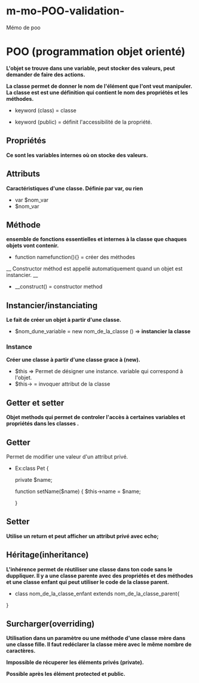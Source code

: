 # m-mo-POO-validation-

Mémo de poo

# POO (programmation objet orienté)

__L'objet se trouve dans une variable, peut stocker des valeurs, peut demander de faire des actions.__

    
__La classe permet de donner le nom de l'élément que l'ont veut manipuler.
La classe est est une définition qui contient le nom des propriétés et les méthodes.__

- keyword (class) = classe

- keyword (public) = définit l'accessibilité de la propriété.

## Propriétés

__Ce sont les variables internes où on stocke des valeurs.__

## Attributs

__Caractéristiques d'une classe. Définie par var,  ou rien__
- var $nom_var
- $nom_var
## Méthode
 __ensemble de fonctions essentielles et internes à la classe que chaques objets vont contenir.__

 - function namefunction(){} = créer des méthodes 

__ Constructor méthod est appellé automatiquement quand un objet est instancier.  __
 - __construct() = constructor method



## Instancier/instanciating

__Le fait de créer un objet à partir d'une classe.__
- $nom_dune_variable = new  nom_de_la_classe () => __instancier la classe__ 

### Instance
__Créer une classe à partir d'une classe grace à (new).__

- $this => Permet de désigner une instance. variable qui correspond à l'objet.
- $this-> = invoquer attribut de la classe

## Getter et setter 
__Objet methods qui permet de controler l'accès à certaines variables et propriétés dans les classes .__
## Getter

Permet de modifier une valeur d'un attribut privé.
- Ex:class Pet {

  private $name;

  function setName($name) {
    $this->name = $name;

  }


## Setter

__Utilise un return et peut afficher un attribut privé avec echo;__


## Héritage(inheritance)

__L'inhérence permet de réutiliser une classe dans ton code sans le duppliquer. Il y a une classe parente avec des propriétés et des méthodes et une classe enfant qui peut utiliser le code de la classe parent.__

- class nom_de_la_classe_enfant extends nom_de_la_classe_parent{

}



## Surcharger(overriding)

__Utilisation dans un paramètre ou une méthode d'une classe mère dans une classe fille.
Il faut redéclarer la classe mère avec le même nombre de caractères.__

__Impossible de récuperer les éléments privés (private).__

__Possible après les élément protected et public.__

